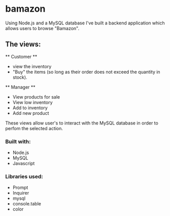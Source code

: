 # bamazon

Using Node.js and a MySQL database I've built a backend application which allows users to browse "Bamazon". 

## The views: 
** Customer ** 
 * view the inventory 
 * "Buy" the items (so long as their order does not exceed the quantity in stock). 
 
** Manager **
 * View products for sale
 * View low inventory
 * Add to inventory
 * Add new product

These views allow user's to interact with the MySQL database in order to perfom the selected action. 

### Built with:
* Node.js
* MySQL
* Javascript 

### Libraries used:
* Prompt
* Inquirer
* mysql
* console.table
* color

